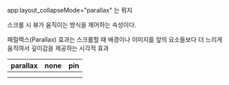 

app:layout_collapseMode="parallax" 는 뭐지

스크롤 시 뷰가 움직이는 방식을 제어하는 속성이다.

패럴랙스(Parallax) 효과는 스크롤할 때 배경이나 이미지를 앞의 요소들보다 더 느리게 움직여서 깊이감을 제공하는 시각적 효과



| parallax | none | pin |
|-----|------|-----|
|     |      |     |
|     |      |     |

